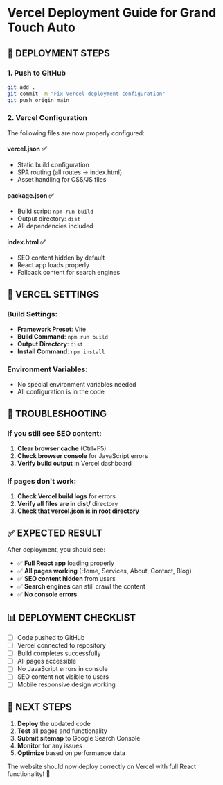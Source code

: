 # Vercel Deployment Guide for Grand Touch Auto

## 🚀 **DEPLOYMENT STEPS**

### **1. Push to GitHub**
```bash
git add .
git commit -m "Fix Vercel deployment configuration"
git push origin main
```

### **2. Vercel Configuration**
The following files are now properly configured:

#### **vercel.json** ✅
- Static build configuration
- SPA routing (all routes → index.html)
- Asset handling for CSS/JS files

#### **package.json** ✅
- Build script: `npm run build`
- Output directory: `dist`
- All dependencies included

#### **index.html** ✅
- SEO content hidden by default
- React app loads properly
- Fallback content for search engines

## 🔧 **VERCEL SETTINGS**

### **Build Settings:**
- **Framework Preset**: Vite
- **Build Command**: `npm run build`
- **Output Directory**: `dist`
- **Install Command**: `npm install`

### **Environment Variables:**
- No special environment variables needed
- All configuration is in the code

## 🐛 **TROUBLESHOOTING**

### **If you still see SEO content:**
1. **Clear browser cache** (Ctrl+F5)
2. **Check browser console** for JavaScript errors
3. **Verify build output** in Vercel dashboard

### **If pages don't work:**
1. **Check Vercel build logs** for errors
2. **Verify all files are in dist/** directory
3. **Check that vercel.json is in root directory**

## ✅ **EXPECTED RESULT**

After deployment, you should see:
- ✅ **Full React app** loading properly
- ✅ **All pages working** (Home, Services, About, Contact, Blog)
- ✅ **SEO content hidden** from users
- ✅ **Search engines** can still crawl the content
- ✅ **No console errors**

## 📊 **DEPLOYMENT CHECKLIST**

- [ ] Code pushed to GitHub
- [ ] Vercel connected to repository
- [ ] Build completes successfully
- [ ] All pages accessible
- [ ] No JavaScript errors in console
- [ ] SEO content not visible to users
- [ ] Mobile responsive design working

## 🎯 **NEXT STEPS**

1. **Deploy** the updated code
2. **Test** all pages and functionality
3. **Submit sitemap** to Google Search Console
4. **Monitor** for any issues
5. **Optimize** based on performance data

The website should now deploy correctly on Vercel with full React functionality! 🎉
